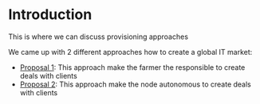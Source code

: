 # Introduction
This is where we can discuss provisioning approaches

We came up with 2 different approaches how to create a global IT market:

- [Proposal 1](market/market.md): This approach make the farmer the responsible to create deals with clients
- [Proposal 2](market/global_market_proposal.md): This approach make the node autonomous to create deals with clients
